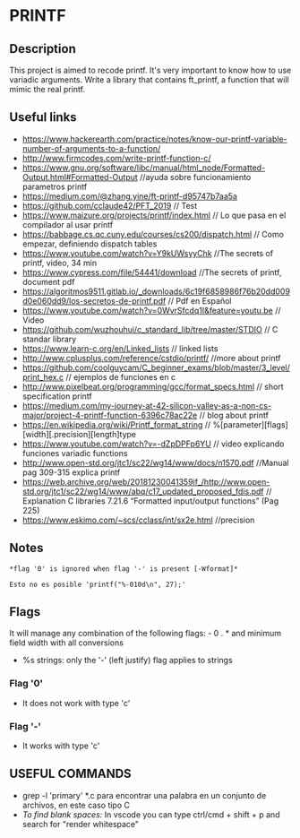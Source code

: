 # PRINTF

## Description

This project is aimed to recode printf. It's very important to know how to use variadic arguments.
Write a library that contains ft_printf, a function that will mimic the real printf.


## Useful links

- https://www.hackerearth.com/practice/notes/know-our-printf-variable-number-of-arguments-to-a-function/
- http://www.firmcodes.com/write-printf-function-c/
- https://www.gnu.org/software/libc/manual/html_node/Formatted-Output.html#Formatted-Output //ayuda sobre funcionamiento parametros printf
- https://medium.com/@zhang.yine/ft-printf-d95747b7aa5a
- https://github.com/cclaude42/PFT_2019 // Test
- https://www.maizure.org/projects/printf/index.html // Lo que pasa en el compilador al usar printf
- https://babbage.cs.qc.cuny.edu/courses/cs200/dispatch.html // Como empezar, definiendo dispatch tables
- https://www.youtube.com/watch?v=Y9kUWsyyChk //The secrets of printf, video, 34 min
- https://www.cypress.com/file/54441/download //The secrets of printf, document pdf
- https://algoritmos9511.gitlab.io/_downloads/6c19f6858986f76b20dd009d0e060dd9/los-secretos-de-printf.pdf // Pdf en Español
- https://www.youtube.com/watch?v=0WvrSfcdq1I&feature=youtu.be // Video
- https://github.com/wuzhouhui/c_standard_lib/tree/master/STDIO // C standar library
- https://www.learn-c.org/en/Linked_lists // linked lists
- http://www.cplusplus.com/reference/cstdio/printf/ //more about printf
- https://github.com/coolguycam/C_beginner_exams/blob/master/3_level/print_hex.c // ejemplos de funciones en c
- http://www.pixelbeat.org/programming/gcc/format_specs.html // short specification printf
- https://medium.com/my-journey-at-42-silicon-valley-as-a-non-cs-major/project-4-printf-function-6396c78ac22e // blog about printf
- https://en.wikipedia.org/wiki/Printf_format_string // 
	%[parameter][flags][width][.precision][length]type
- https://www.youtube.com/watch?v=-dZpDPFp6YU // video explicando funciones variadic functions
- http://www.open-std.org/jtc1/sc22/wg14/www/docs/n1570.pdf //Manual pag 309-315 explica printf
- https://web.archive.org/web/20181230041359if_/http://www.open-std.org/jtc1/sc22/wg14/www/abq/c17_updated_proposed_fdis.pdf // Explanation C libraries 7.21.6 “Formatted input/output functions” (Pag 225)
- https://www.eskimo.com/~scs/cclass/int/sx2e.html //precision

## Notes

	*flag '0' is ignored when flag '-' is present [-Wformat]*
	
	Esto no es posible 'printf("%-010d\n", 27);'

## Flags 

It will manage any combination of the following flags: - 0 . * and minimum field width with all conversions

- %s strings: only the '-' (left justify) flag applies to strings

### Flag '0'

- It does not work with type 'c'

### Flag '-'

- It works with type 'c'


## USEFUL COMMANDS

- grep -l 'primary' *.c para encontrar una palabra en un conjunto de archivos, en este caso tipo C
- *To find blank spaces:* In vscode you can type ctrl/cmd + shift + p and search for "render whitespace"
